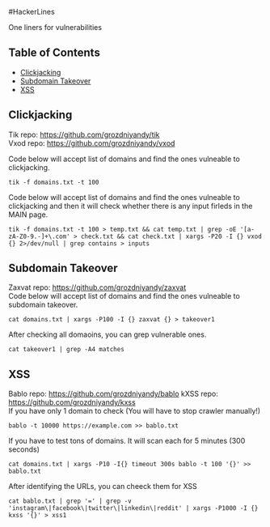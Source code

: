#HackerLines

One liners for vulnerabilities

## Table of Contents
- [Clickjacking](https://github.com/grozdniyandy/hackerlines#clickjacking)
- [Subdomain Takeover](https://github.com/grozdniyandy/hackerlines#subdomain-takeover)
- [XSS](https://github.com/grozdniyandy/hackerlines#xss)

## Clickjacking
Tik repo: https://github.com/grozdniyandy/tik
<br>
Vxod repo: https://github.com/grozdniyandy/vxod

Code below will accept list of domains and find the ones vulneable to clickjacking.
```
tik -f domains.txt -t 100
```
Code below will accept list of domains and find the ones vulneable to clickjacking and then it will check whether there is any input firleds in the MAIN page.
```
tik -f domains.txt -t 100 > temp.txt && cat temp.txt | grep -oE '[a-zA-Z0-9.-]+\.com' > check.txt && cat check.txt | xargs -P20 -I {} vxod {} 2>/dev/null | grep contains > inputs
```
## Subdomain Takeover
Zaxvat repo: https://github.com/grozdniyandy/zaxvat
<br>
Code below will accept list of domains and find the ones vulneable to subdomain takeover.
```
cat domains.txt | xargs -P100 -I {} zaxvat {} > takeover1
```
After checking all domaoins, you can grep vulnerable ones.
```
cat takeover1 | grep -A4 matches
```
## XSS
Bablo repo: https://github.com/grozdniyandy/bablo
kXSS repo: https://github.com/grozdniyandy/kxss
<br>
If you have only 1 domain to check (You will have to stop crawler manually!)
```
bablo -t 10000 https://example.com >> bablo.txt
```
If you have to test tons of domains. It will scan each for 5 minutes (300 seconds)
```
cat domains.txt | xargs -P10 -I{} timeout 300s bablo -t 100 '{}' >> bablo.txt
```
After identifying the URLs, you can cheeck them for XSS
```
cat bablo.txt | grep '=' | grep -v 'instagram\|facebook\|twitter\|linkedin\|reddit' | xargs -P1000 -I {} kxss '{}' > xss1
```
